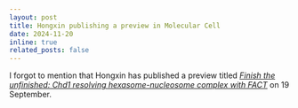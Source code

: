 ```yaml
---
layout: post
title: Hongxin publishing a preview in Molecular Cell
date: 2024-11-20
inline: true
related_posts: false
---
```


I forgot to mention that Hongxin has published a preview titled [*Finish the unfinished: Chd1 resolving hexasome-nucleosome complex with FACT*](https://www.cell.com/molecular-cell/abstract/S1097-2765(24)00727-5) on 19 September.
